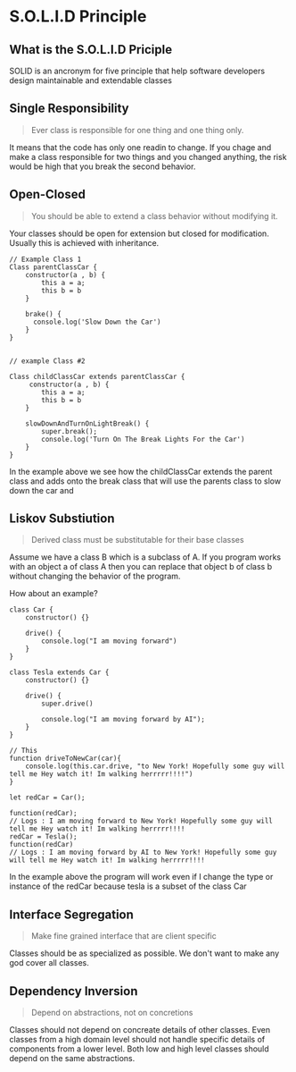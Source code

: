# S.O.L.I.D Principle

## What is the S.O.L.I.D Priciple

SOLID is an ancronym for five principle that help software developers design maintainable and extendable classes 

## Single Responsibility

>Ever class is responsible for one thing and one thing only.

It means that the code has only one readin to change. If you chage and make a class responsible for two things and you changed anything, the risk would be high that you break the second behavior. 



## Open-Closed

>You should be able to extend a class behavior without modifying it.

Your classes should be open for extension but closed for modification. Usually this is achieved with inheritance. 


```
// Example Class 1
Class parentClassCar {
    constructor(a , b) {
        this a = a;
        this b = b
    }

    brake() {
      console.log('Slow Down the Car')
    }
}


// example Class #2

Class childClassCar extends parentClassCar {
     constructor(a , b) {
        this a = a;
        this b = b
    }

    slowDownAndTurnOnLightBreak() {
        super.break();
        console.log('Turn On The Break Lights For the Car')
    }
}
```

In the example above we see how the childClassCar extends the parent class and adds onto the break class that will use the parents class to slow down the car and 

## Liskov Substiution

> Derived class must be substitutable for their base classes 

Assume we have a class B which is a subclass of A. If you program works with an object a of class A then you can replace that object b of class b without changing the behavior of the program.

How about an example? 

```
class Car {
    constructor() {}

    drive() {
        console.log("I am moving forward")
    }
}

class Tesla extends Car {
    constructor() {}

    drive() {
        super.drive()

        console.log("I am moving forward by AI");
    }
}

// This 
function driveToNewCar(car){
    console.log(this.car.drive, "to New York! Hopefully some guy will tell me Hey watch it! Im walking herrrrr!!!!")
}

let redCar = Car();

function(redCar);
// Logs : I am moving forward to New York! Hopefully some guy will tell me Hey watch it! Im walking herrrrr!!!!
redCar = Tesla();
function(redCar)
// Logs : I am moving forward by AI to New York! Hopefully some guy will tell me Hey watch it! Im walking herrrrr!!!!

```

In the example above the program will work even if I change the type or instance of the redCar because tesla is a subset of the class Car

## Interface Segregation

> Make fine grained interface that are client specific

Classes should be as specialized as possible. We don't want to make any god cover all classes. 

## Dependency Inversion

> Depend on abstractions, not on concretions

Classes should not depend on concreate details of other classes. Even classes from a high domain level should not handle specific details of components from a lower level. Both low and high level classes should depend on the same abstractions. 